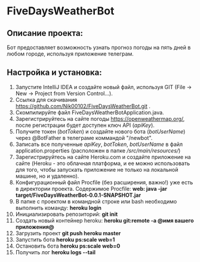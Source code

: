 # FiveDaysWeatherBot

## Описание проекта:
Бот предоставляет возможность узнать прогноз погоды на пять дней в любом городе, используя приложение телеграм.

## Настройка и установка:
1. Запустите IntelliJ IDEA и создайте новый файл, используя GIT (File -> New -> Project from Version Control...).
2. Ссылка для скачивания https://github.com/Nik00102/FiveDaysWeatherBot.git .
3. Скомпилируйте файл FiveDaysWeatherBotApplication.java.
4. Зарегистрируйтесь на сайте погоды https://openweathermap.org/, после регистрации будет доступен ключ API (*apiKey*).
5. Получите токен (*botToken*) и создайте нового бота (*botUserName*) через @BotFather в телеграме коммандой "/newbot".
6. Записать все полученные *apiKey*, *botToken*, *botUserName* в файл application.properties (расположен в папке */src/main/resources/*)
7. Зарегистрируйтесь на сайте Heroku.com и создайте приложение на сайте (Heroku - это облачная платформа, и ее можно использовать для того, чтобы запускать приложение не только на локальной машине, но и удаленно).
8. Конфигурационный файл Procfile (без расширения, важно!) уже есть в директории проекта.
    Содержимое Procfile: **web: java -jar target/FiveDaysWeatherBot-0.0.1-SNAPSHOT.jar**
 9. В папке с проектом в командной строке или bash необходимо выполнить команду: 
 **heroku login**
 10. Инициализировать репозиторий:
**git init** 
11. Создать новый контейнер heroku:
**heroku git:remote -a @имя вашего приложения@**
12. Загрузить проект 
**git push heroku master**
13. Запустить бота
**heroku ps:scale web=1**
14. Остановить бота
**heroku ps:scale web=0**
15. Получить лог
**heroku logs --tail**
